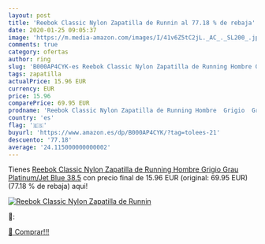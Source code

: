 ```yaml
---
layout: post
title: 'Reebok Classic Nylon Zapatilla de Runnin al 77.18 % de rebaja'
date: 2020-01-25 09:05:37
image: 'https://m.media-amazon.com/images/I/41v6Z5tC2jL._AC_._SL200_.jpg'
comments: true
category: ofertas
author: ring
slug: 'B000AP4CYK-es Reebok Classic Nylon Zapatilla de Running Hombre Grigio...'
tags: zapatilla
actualPrice: 15.96 EUR
currency: EUR
price: 15.96
comparePrice: 69.95 EUR
prodname: 'Reebok Classic Nylon Zapatilla de Running Hombre  Grigio  Grau  Platinum/Jet Blue    38.5'
country: 'es'
flag: '🇪🇸'
buyurl: 'https://www.amazon.es/dp/B000AP4CYK/?tag=tolees-21'
descuento: '77.18'
average: '24.115000000000002'
---
```


Tienes [Reebok Classic Nylon Zapatilla de Running Hombre  Grigio  Grau  Platinum/Jet Blue    38.5](https://www.amazon.es/dp/B000AP4CYK/?tag=tolees-21) con precio final de  15.96 EUR (original: 69.95 EUR) (77.18 %  de rebaja) aqui!

[![Reebok Classic Nylon Zapatilla de Runnin](https://m.media-amazon.com/images/I/41v6Z5tC2jL._AC_._SL200_.jpg)](https://www.amazon.es/dp/B000AP4CYK/?tag=tolees-21)

🔎:


[🛒 Comprar!!!](https://www.amazon.es/dp/B000AP4CYK/?tag=tolees-21)
